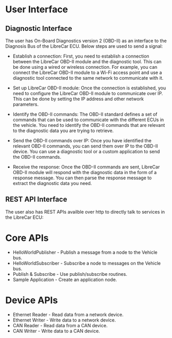 # User Interface

## Diagnostic Interface
The user has On-Board Diagnostics version 2 (OBD-II) as an interface to the Diagnosis Bus of the LibreCar ECU.
Below steps are used to send a signal:

* Establish a connection: First, you need to establish a connection between the LibreCar OBD-II module and the diagnostic tool. This can be done using a wired or wireless connection. For example, you can connect the LibreCar OBD-II module to a Wi-Fi access point and use a diagnostic tool connected to the same network to communicate with it.

* Set up LibreCar OBD-II module: Once the connection is established, you need to configure the LibreCar OBD-II module to communicate over IP. This can be done by setting the IP address and other network parameters.

* Identify the OBD-II commands: The OBD-II standard defines a set of commands that can be used to communicate with the different ECUs in the vehicle. You need to identify the OBD-II commands that are relevant to the diagnostic data you are trying to retrieve.

* Send the OBD-II commands over IP: Once you have identified the relevant OBD-II commands, you can send them over IP to the OBD-II device. You can use a diagnostic tool or a custom application to send the OBD-II commands.

* Receive the response: Once the OBD-II commands are sent,  LibreCar OBD-II module will respond with the diagnostic data in the form of a response message. You can then parse the response message to extract the diagnostic data you need.

## REST API Interface

The user also has REST APIs availble over http to directly talk to services in the LibreCar ECU:

# Core APIs
  +  HelloWorldPublisher - Publish a message from a node to the Vehicle bus.
  +  HelloWorldSubscriber - Subscribe a node to messages on the Vehicle bus.
  +  Publish & Subscribe - Use publish/subscribe routines.
  +  Sample Application - Create an application node.
# Device APIs
  +  Ethernet Reader - Read data from a network device.
  +  Ethernet Writer - Write data to a network device.
  +  CAN Reader - Read data from a CAN device.
  +  CAN Writer - Write data to a CAN device.
